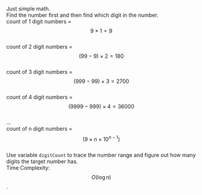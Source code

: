 Just simple math.  
Find the number first and then find which digit in the number.  
count of 1 digit numbers = $$9 \times 1 = 9$$  
count of 2 digit numbers = $$(99 - 9) \times 2 = 180 $$  
count of 3 digit numbers = $$(999 - 99) \times 3 = 2700 $$  
count of 4 digit numbers = $$(9999 - 999) \times 4 = 36000 $$  
...  
count of n digit numbers = $$(9 \times n \times 10^{n-1})$$  
Use variable `digitCount` to trace the number range and figure out how many digits the target number has.  
Time Complexity: $$O(\log n)$$. 
